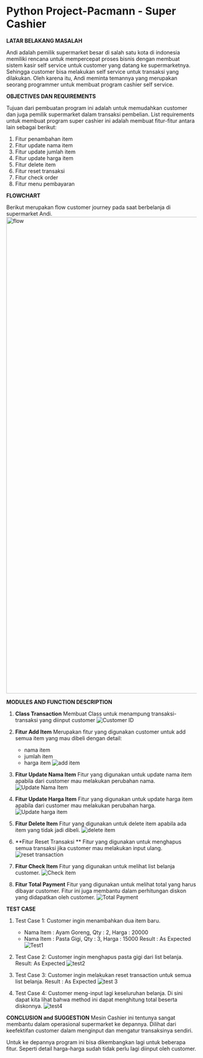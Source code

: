 # Python Project-Pacmann - Super Cashier

**LATAR BELAKANG MASALAH**

Andi adalah pemilik supermarket besar di salah satu kota di indonesia memiliki rencana untuk mempercepat proses bisnis dengan membuat sistem kasir self service untuk customer yang datang ke supermarketnya. Sehingga customer bisa melakukan self service untuk transaksi yang dilakukan. Oleh karena itu, Andi meminta temannya yang merupakan seorang programmer untuk membuat program cashier self service.

**OBJECTIVES DAN REQUIREMENTS**

Tujuan dari pembuatan program ini adalah untuk memudahkan customer dan juga pemilik supermarket dalam transaksi pembelian.
List requirements untuk membuat program super cashier ini adalah membuat fitur-fitur antara lain sebagai berikut:
1. Fitur penambahan item
2. Fitur update nama item
3. Fitur update jumlah item
4. Fitur update harga item
5. Fitur delete item
6. Fitur reset transaksi
7. Fitur check order
8. Fitur menu pembayaran

**FLOWCHART**

Berikut merupakan flow customer journey pada saat berbelanja di supermarket Andi.
<img width="1262" alt="flow" src="https://github.com/beabea009009zz/Python-Project-Pacmann---Super-Cashier-/assets/130691185/62a94fa4-eb29-4d9d-95d9-6215ce7db166">


**MODULES AND FUNCTION DESCRIPTION**

1. **Class Transaction**
   Membuat Class untuk menampung transaksi-transaksi yang diinput customer
   ![Customer ID](https://github.com/beabea009009zz/Python-Project-Pacmann---Super-Cashier-/assets/130691185/34f958d3-4b10-4063-b739-14a7b82a5e62)

2. **Fitur Add Item**
   Merupakan fitur yang digunakan customer untuk add semua item yang mau dibeli dengan detail:
   - nama item
   - jumlah item
   - harga item
![add item](https://github.com/beabea009009zz/Python-Project-Pacmann---Super-Cashier-/assets/130691185/fb339efc-1c9d-4ee8-b0ca-79d7dc57e28e)

3. **Fitur Update Nama Item**
   Fitur yang digunakan untuk update nama item apabila dari customer mau melakukan perubahan nama.
   ![Update Nama Item](https://github.com/beabea009009zz/Python-Project-Pacmann---Super-Cashier-/assets/130691185/7f016e4b-637b-4b38-b410-d3c464748ea6)

4. **Fitur Update Harga Item**
   Fitur yang digunakan untuk update harga item apabila dari customer mau melakukan perubahan harga.
   ![Update harga item](https://github.com/beabea009009zz/Python-Project-Pacmann---Super-Cashier-/assets/130691185/05abd664-bafb-4c98-b787-981e8439c371)

5. **Fitur Delete Item**
   Fitur yang digunakan untuk delete item apabila ada item yang tidak jadi dibeli.
   ![delete item](https://github.com/beabea009009zz/Python-Project-Pacmann---Super-Cashier-/assets/130691185/e2609153-7bed-4609-b316-1b9fa69b9f61)

6. **Fitur Reset Transaksi **
   Fitur yang digunakan untuk menghapus semua transaksi jika customer mau melakukan input ulang.
   ![reset transaction](https://github.com/beabea009009zz/Python-Project-Pacmann---Super-Cashier-/assets/130691185/cb50d0b5-2a3a-45c6-a3d4-defbc5563e00)

7. **Fitur Check Item**
   Fitur yang digunakan untuk melihat list belanja customer.
   ![Check item](https://github.com/beabea009009zz/Python-Project-Pacmann---Super-Cashier-/assets/130691185/17019625-ab28-4793-b87b-cc17e583ad26)

8. **Fitur Total Payment**
   Fitur yang digunakan untuk melihat total yang harus dibayar customer. Fitur ini juga membantu dalam perhitungan diskon yang didapatkan oleh customer.
   ![Total Payment](https://github.com/beabea009009zz/Python-Project-Pacmann---Super-Cashier-/assets/130691185/31276612-3eee-4796-9fcc-1d11ccd2897c)

**TEST CASE**
1. Test Case 1:
   Customer ingin menambahkan dua item baru.
   - Nama Item : Ayam Goreng, Qty : 2, Harga : 20000
   - Nama Item : Pasta Gigi, Qty : 3, Harga : 15000
   Result : As Expected
![Test1](https://github.com/beabea009009zz/Python-Project-Pacmann---Super-Cashier-/assets/130691185/702ffcc0-88e8-4f10-818b-65d9ddc22be8)

2. Test Case 2:
   Customer ingin menghapus pasta gigi dari list belanja.
   Result: As Expected
   ![test2](https://github.com/beabea009009zz/Python-Project-Pacmann---Super-Cashier-/assets/130691185/6c0b06da-7496-44d8-bdc8-e795779992ab)

3. Test Case 3:
   Customer ingin melakukan reset transaction untuk semua list belanja.
  Result : As Expected
![test 3](https://github.com/beabea009009zz/Python-Project-Pacmann---Super-Cashier-/assets/130691185/1cf39755-5122-4df7-b8eb-7458a8dac073)

4. Test Case 4:
   Customer meng-input lagi keseluruhan belanja.
   Di sini dapat kita lihat bahwa method ini dapat menghitung total beserta diskonnya.
![test4](https://github.com/beabea009009zz/Python-Project-Pacmann---Super-Cashier-/assets/130691185/fdb7f740-e639-4695-a40a-900687265c65)

**CONCLUSION and SUGGESTION**
Mesin Cashier ini tentunya sangat membantu dalam operasional supermarket ke depannya. Dilihat dari keefektifan customer dalam menginput dan mengatur transaksinya sendiri.

Untuk ke depannya program ini bisa dikembangkan lagi untuk beberapa fitur. Seperti detail harga-harga sudah tidak perlu lagi diinput oleh customer.

